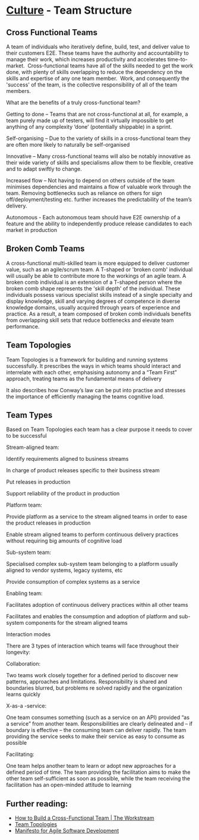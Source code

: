 # [Culture](../culture.md) - Team Structure


## Cross Functional Teams

A team of individuals who iteratively define, build, test, and deliver value to their customers E2E. These teams have the authority and accountability to manage their work, which increases productivity and accelerates time-to-market.  Cross-functional teams have all of the skills needed to get the work done, with plenty of skills overlapping to reduce the dependency on the skills and expertise of any one team member.  Work, and consequently the 'success' of the team, is the collective responsibility of all of the team members.



What are the benefits of a truly cross-functional team?

Getting to done – Teams that are not cross-functional at all, for example, a team purely made up of testers, will find it virtually impossible to get anything of any complexity ‘done’ (potentially shippable) in a sprint.

Self-organising – Due to the variety of skills in a cross-functional team they are often more likely to naturally be self-organised

Innovative – Many cross-functional teams will also be notably innovative as their wide variety of skills and specialisms allow them to be flexible, creative and to adapt swiftly to change.

Increased flow – Not having to depend on others outside of the team minimises dependencies and maintains a flow of valuable work through the team. Removing bottlenecks such as reliance on others for sign off/deployment/testing etc. further increases the predictability of the team’s delivery.

Autonomous - Each autonomous team should have E2E ownership of a feature and the ability to independently produce release candidates to each market in production

## Broken Comb Teams

A cross-functional multi-skilled team is more equipped to deliver customer value, such as an agile/scrum team. A T-shaped or 'broken comb' individual will usually be able to contribute more to the workings of an agile team. A broken comb individual is an extension of a T-shaped person where the broken comb shape represents the 'skill depth' of the individual. These individuals possess various specialist skills instead of a single specialty and display knowledge, skill and varying degrees of competence in diverse knowledge domains, usually acquired through years of experience and practice. As a result, a team composed of broken comb individuals benefits from overlapping skill sets that reduce bottlenecks and elevate team performance.

## Team Topologies

Team Topologies is a framework for building and running systems successfully. It prescribes the ways in which teams should interact and interrelate with each other, emphasising autonomy and a “Team First” approach, treating teams as the fundamental means of delivery

It also describes how Conway’s law can be put into practise and stresses the importance of efficiently managing the teams cognitive load. 

## Team Types

Based on Team Topologies each team has a clear purpose it needs to cover to be successful 

Stream-aligned team:

Identify requirements aligned to business streams

In charge of product releases specific to their business stream

Put releases in production

Support reliability of the product in production

Platform team:

Provide platform as a service to the stream aligned teams in order to ease the product releases in production

Enable stream aligned teams to perform continuous delivery practices without requiring big amounts of cognitive load

Sub-system team:

Specialised complex sub-system team belonging to a platform usually aligned to vendor systems, legacy systems, etc

Provide consumption of complex systems as a service

Enabling team:

Facilitates adoption of continuous delivery practices within all other teams

Facilitates and enables the consumption and adoption of platform and sub-system components for the stream aligned teams 

Interaction modes

There are 3 types of interaction which teams will face throughout their longevity:

Collaboration:

Two teams work closely together for a defined period to discover new patterns, approaches and limitations. Responsibility is shared and boundaries blurred, but problems re solved rapidly and the organization learns quickly

X-as-a -service:

One team consumes something (such as a service on an API) provided “as a service” from another team. Responsibilities are clearly delineated and – if boundary is effective – the consuming team can deliver rapidly. The team providing the service seeks to make their service as easy to consume as possible

Facilitating:

One team helps another team to learn or adopt new approaches for a defined period of time. The team providing the facilitation aims to make the other team self-sufficient as soon as possible, while the team receiving the facilitation has an open-minded attitude to learning

## Further reading:
* [How to Build a Cross-Functional Team | The Workstream](https://www.atlassian.com/work-management/project-collaboration/cross-functional-teams)
* [Team Topologies](https://teamtopologies.com)
* [Manifesto for Agile Software Development](https://agilemanifesto.org)